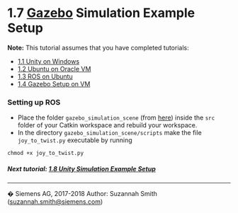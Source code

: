 # 1.7 [Gazebo](http://gazebosim.org/) Simulation Example Setup
**Note:** This tutorial assumes that you have completed tutorials:
* [1.1 Unity on Windows](User_Inst_Unity3DOnWindows)
* [1.2 Ubuntu on Oracle VM](User_Inst_UbuntuOnOracleVM)
* [1.3 ROS on Ubuntu](User_Inst_ROSOnUbuntu)
* [1.4 Gazebo Setup on VM](User_Inst_Gazebo)

### Setting up ROS
* Place the folder `gazebo_simulation_scene` (from [here](https://github.com/siemens/ros-sharp/tree/master/ROS)) inside the `src` folder of your Catkin workspace and rebuild your workspace.
* In the directory `gazebo_simulation_scene/scripts` make  the file `joy_to_twist.py` executable by running
```
chmod +x joy_to_twist.py
```

##### Next tutorial: [1.8 Unity Simulation Example Setup](User_Inst_UnitySimulationExample)

----
� Siemens AG, 2017-2018
Author: Suzannah Smith
(suzannah.smith@siemens.com)
